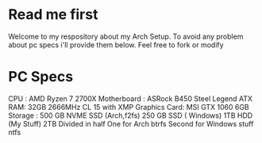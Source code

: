 # Read me first
Welcome to my respository about my Arch Setup. To avoid any problem about pc specs i'll provide them below. Feel free to fork or modify

# PC Specs
CPU : AMD Ryzen 7 2700X
Motherboard : ASRock B450 Steel Legend ATX
RAM: 32GB 2666MHz CL 15 with XMP
Graphics Card:  MSI GTX 1060 6GB 
Storage : 500 GB NVME SSD (Arch,f2fs) 250 GB SSD ( Windows) 1TB HDD (My Stuff) 2TB Divided in half 
One for Arch btrfs
Second for Windows stuff ntfs

